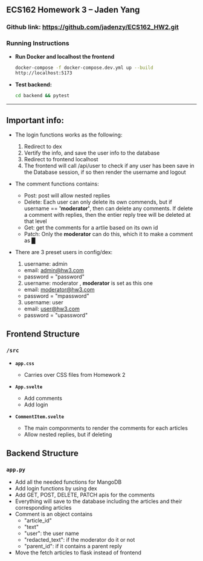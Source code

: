 ## ECS162 Homework 3 – Jaden Yang

### Github link: https://github.com/jadenzy/ECS162_HW2.git

### Running Instructions

- **Run Docker and localhost the frontend**  
  ```bash
  docker-compose -f docker-compose.dev.yml up --build 
  http://localhost:5173
  ```
- **Test backend:**  
  ```bash
  cd backend && pytest
  ```
---

## Important info: 
  - The login functions works as the following: 
    1. Redirect to dex 
    2. Vertify the info, and save the user info to the database 
    3. Redirect to frontend localhost 
    4. The frontend will call /api/user to check if any user has been save in the Database session, if so then render the username and logout 

  - The comment functions contains: 
    - Post: post will allow nested replies 
    - Delete: Each user can only delete its own commends, but if username == **'moderator'**, then can delete any comments. If delete a comment with replies, then the entier reply tree will be deleted at that level 
    - Get: get the comments for a artlie based on its own id 
    - Patch: Only the **moderator** can do this, which it to make a comment as █

  - There are 3 preset users in config/dex: 
    1. username: admin
      - email: admin@hw3.com
      - password = "password"
      
     
    2. username: moderator , **moderator** is set as this one 
      - email: moderator@hw3.com
      - password = "mpassword" 
     
    3. username: user
      - email: user@hw3.com
      - password = "upassword"
      
## Frontend Structure

### `/src`
- **`app.css`**
  - Carries over CSS files from Homework 2

- **`App.svelte`**
  - Add comments 
  - Add login 

- **`CommentItem.svelte`**
  - The main componments to render the comments for each articles 
  - Allow nested replies, but if deleting 

## Backend Structure

### `app.py`
  - Add all the needed functions for MangoDB 
  - Add login functions by using dex 
  - Add GET, POST, DELETE, PATCH apis for the comments 
  - Everything will save to the database including the articles and their corresponding articles 
  - Comment is an object contains    
    - "article_id"
    - "text"
    - "user": the user name 
    - "redacted_text": if the moderator do it or not 
    - "parent_id": if it contains a parent reply 
  - Move the fetch articles to flask instead of frontend 


    

